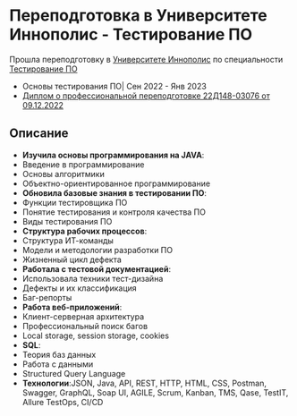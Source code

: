 # Переподготовка в Университете Иннополис - Тестирование ПО

Прошла переподготовку в [Университете Иннополис](https://stc.innopolis.university/) по специальности [Тестирование ПО](https://stc.innopolis.university/testirovshik-po)
- Основы тестирования ПО| Сен 2022 - Янв 2023
- [Диплом о профессиональной переподготовке 22Д148-03076 от 09.12.2022](https://drive.google.com/file/d/1FNvciNzPpWo7vrhcjW_3akCvGUYNF1I5/view)

## Описание

- **Изучила основы программирования на JAVA**:
- Введение в программирование
- Основы алгоритмики
- Объектно-ориентированное программирование
- **Обновила базовые знания в тестировании ПО**:
- Функции тестировщика ПО
- Понятие тестирования и контроля качества ПО
- Виды тестирования ПО
- **Структура рабочих процессов**:
- Структура ИТ-команды
- Модели и методологии разработки ПО
- Жизненный цикл дефекта
- **Работала с тестовой документацией**:
- Использовала техники тест-дизайна
- Дефекты и их классификация
- Баг-репорты
- **Работа веб-приложений**:
- Клиент-серверная архитектура
- Профессиональный поиск багов
- Local storage, session storage, cookies
- **SQL**:
- Теория баз данных
- Работа с данными
- Structured Query Language
- **Технологии**:JSON, Java, API, REST, HTTP, HTML, CSS, Postman, Swagger, GraphQL, Soap UI, AGILE, Scrum, Kanban, TMS, Qase, TestIT, Allure TestOps, CI/CD

